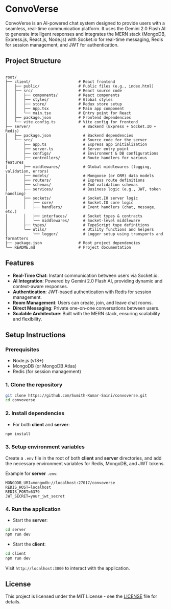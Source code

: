 # ConvoVerse

ConvoVerse is an AI-powered chat system designed to provide users with a seamless, real-time communication platform. It uses the Gemini 2.0 Flash AI to generate intelligent responses and integrates the MERN stack (MongoDB, Express.js, React.js, Node.js) with Socket.io for real-time messaging, Redis for session management, and JWT for authentication.

## Project Structure

```

root/
├── client/                     # React frontend
│   ├── public/                 # Public files (e.g., index.html)
│   ├── src/                    # React source code
│   │   ├── components/         # React components
│   │   ├── styles/             # Global styles
│   │   ├── store/              # Redux store setup
│   │   ├── App.tsx             # Main app component
│   │   └── main.tsx            # Entry point for React
│   ├── package.json            # Frontend dependencies
│   └── vite.config.ts          # Vite config for frontend
├── server/                       # Backend (Express + Socket.IO + Redis)
│   ├── package.json              # Backend dependencies
│   └── src/                      # Source code for the server
│       ├── app.ts                # Express app initialization
│       ├── server.ts             # Server entry point
│       ├── configs/              # Environment & DB configurations
│       ├── controllers/          # Route handlers for various features
│       ├── middlewares/          # Global middlewares (logging, validation, errors)
│       ├── models/               # Mongoose (or ORM) data models
│       ├── routers/              # Express route definitions
│       ├── schemas/              # Zod validation schemas
│       ├── services/             # Business logic (e.g., JWT, token handling)
│       ├── sockets/              # Socket.IO server logic
│       │   ├── core/             # Socket.IO core logic
│       │   ├── handlers/         # Event handlers (chat, message, etc.)
│       │   ├── interfaces/       # Socket types & contracts
│       │   └── middlewares/      # Socket-level middleware
│       ├── types/                # TypeScript type definitions
│       └── utils/                # Utility functions and helpers
│           └── logger/           # Logger setup using transports and formatters
├── package.json                # Root project dependencies
└── README.md                   # Project documentation

```

## Features

- **Real-Time Chat**: Instant communication between users via Socket.io.
- **AI Integration**: Powered by Gemini 2.0 Flash AI, providing dynamic and context-aware responses.
- **Authentication**: JWT-based authentication with Redis for session management.
- **Room Management**: Users can create, join, and leave chat rooms.
- **Direct Messaging**: Private one-on-one conversations between users.
- **Scalable Architecture**: Built with the MERN stack, ensuring scalability and flexibility.

## Setup Instructions

### Prerequisites

- Node.js (v18+)
- MongoDB (or MongoDB Atlas)
- Redis (for session management)

### 1. Clone the repository

```bash
git clone https://github.com/Sumith-Kumar-Saini/convoverse.git
cd convoverse
````

### 2. Install dependencies

* For both **client** and **server**:

```bash
npm install
```

### 3. Setup environment variables

Create a `.env` file in the root of both **client** and **server** directories, and add the necessary environment variables for Redis, MongoDB, and JWT tokens.

Example for **server** `.env`:

```
MONGODB_URI=mongodb://localhost:27017/convoverse
REDIS_HOST=localhost
REDIS_PORT=6379
JWT_SECRET=your_jwt_secret
```

### 4. Run the application

* Start the **server**:

```bash
cd server
npm run dev
```

* Start the **client**:

```bash
cd client
npm run dev
```

Visit `http://localhost:3000` to interact with the application.

## License

This project is licensed under the MIT License - see the [LICENSE](LICENSE) file for details.